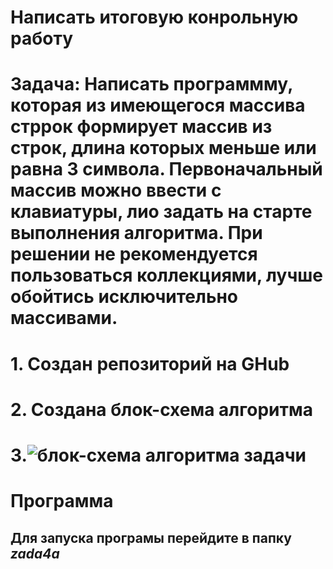 # Написать итоговую конрольную работу
# Задача: Написать программму, которая из имеющегося массива стррок формирует массив из строк, длина которых меньше или равна 3 символа. Первоначальный массив можно ввести с клавиатуры, лио задать на старте выполнения алгоритма. При решении не рекомендуется пользоваться коллекциями, лучше обойтись исключительно массивами. 

# 1. Создан репозиторий на GHub
# 2. Создана блок-схема алгоритма
# 3.![блок-схема алгоритма задачи](https://viewer.diagrams.net/?tags=%7B%7D&highlight=0000ff&edit=_blank&layers=1&nav=1&title=%D0%94%D0%B8%D0%B0%D0%B3%D1%80%D0%B0%D0%BC%D0%BC%D0%B0%20%D0%B1%D0%B5%D0%B7%20%D0%BD%D0%B0%D0%B7%D0%B2%D0%B0%D0%BD%D0%B8%D1%8F.drawio#R7Vpdc6M2FP01PG6Gb%2BPHYGfbh%2B1M2jxs89RRjBaUCsQIeW3vr%2B9FCAsQSZ1pbCXbzCQ2uvoAnXPv0ZWwE6zK%2FS8c1cVvLMPU8d1s7wRrx%2Fe9YBHCV2s5dJZFsuwMOSeZaqQNd%2BQHVkZXWbckw82ooWCMClKPjRtWVXgjRjbEOduNm31jdHzXGuXYMNxtEDWtX0kmis6a%2BAtt%2FxWTvOjv7MVqfiXqG6uZNAXK2G5gCm6cYMUZE91VuV9h2oLX49L1%2B%2FxE7fHBOK7EKR346v6Pz%2Fxrehvsbq8Pxe9o8denT7F6NnHoJ4wzmL8qMi4KlrMK0RttTTnbVhluR3WhpNt8YawGowfGRyzEQZGJtoKBqRAlVbV4T8SfbferSJXuBzXrvRpZFg59oRL8MOjUFu%2BHdbqbLPX9uvm1k3oSNmVq2JZv8DNY9e6HeI7FM%2B2iI7kQFZiVGJ4H%2BnFMkSDfx8%2BBlHvmx3aaQbhQJL6AUDXud0S36k4O4JCu5afrAMrJor%2BGz1R%2B3hheoDluadkVROC7Gkl4dhDoYz7VLTEXeP88yiYqqkPQR4mSib640zHn9bZiEG%2Bxey4cAxNIC6Hyiu4bnei%2BS5vuGxmoN4KTKnei1InWbe%2Bq3grHh9FjCrNIHzhc5e3VpCHbiqdaEoAORoJ%2FeQvXfabV40mtqpe3mvgSrA51ewnMIkoxZTlHJfSsMScALebTultd8W%2Fx%2BY3scb%2B0vlK8%2BstxvHpzAZvMBGxytoC1Ep%2FvdClbnqgF3hNecBkx8Jc%2Fmwafiruf2MTdhF1qpR%2BjslUWqW29FF99wRUEd2FmEAUrH7bNRbKHYxrQZw8LU438cEaNlmdTo4%2FE%2BgWJ9amZtWc1tT7Oxw6nA0Y1v%2FOc2uBmsKe1se0x9z1dphilBPJBqVKtSI0kLFhXdmUr9K%2BikXCFXmQK1yIyhcvzzqVcdtZY215%2B6ubIs7owe%2Bb2SG1zovSx2%2FZIqzv0fdPFR2Rdfm8fxbY39%2F5Pt7nv%2FPLty3RiAA8b7FT%2B2fbSN%2BekoRUhPqaDo2RQ54bnTwd7lM9%2BUiW7XnOODoMGNSOVaAYj37Lu9Eb5STL2k0Bpsma6G1Dzfnyy%2F%2BAKrpndvM2wCUPrYWOukYMT8EiegJtqDwCIMTaIkryC6w0AIQ%2FZWpjIBtFrVVGSLOtiDjfkB3qQQ7WgKw%2BCcbuzSBgLwqzR52%2BN4OxvvGKUtad6FauwPKSjdGJ6BXq8ZMqPmWDObYyDs9ETz9MTqpcS%2FxdigqmOxLaJWXwQM0dM5FsmJph5pfe%2Bk1X%2F1GQ1sJqs%2Bmay2r9UmsD%2Fzl7exO7Yxf3EdPHLLtqBmeBI2blWr6enC7h5unrpF9ZTDMMZmbgwhv5H4qP5iSaJ6fEU7fVlHIr6Vzxdyq9%2FCxXc%2FAM%3D)

# Программа

## Для запуска програмы перейдите в папку *zada4a*


